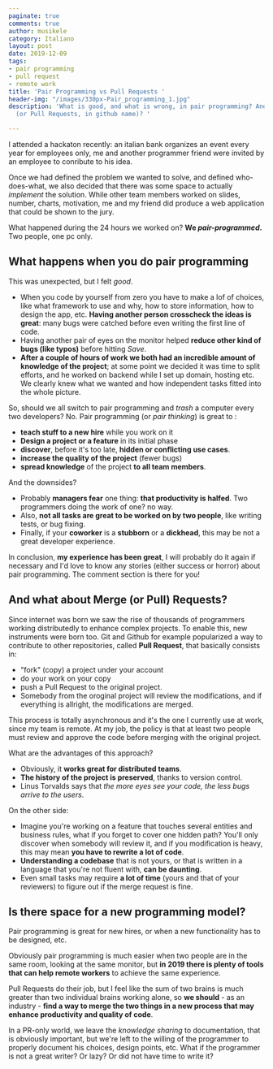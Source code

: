 ```yaml
---
paginate: true
comments: true
author: musikele
category: Italiano
layout: post
date: 2019-12-09
tags:
- pair programming
- pull request
- remote work
title: 'Pair Programming vs Pull Requests '
header-img: "/images/330px-Pair_programming_1.jpg"
description: 'What is good, and what is wrong, in pair programming? And in Merge Requests
  (or Pull Requests, in github name)? '

---
```

I attended a hackaton recently: an italian bank organizes an event every year for employees only, me and another programmer friend were invited by an employee to conribute to his idea.

Once we had defined the problem we wanted to solve, and defined who-does-what, we also decided that there was some space to actually _implement_ the solution. While other team members worked on slides, number, charts, motivation, me and my friend did produce a web application that could be shown to the jury.

What happened during the 24 hours we worked on? **We _pair-programmed_.** Two people, one pc only.

## What happens when you do pair programming

This was unexpected, but I felt _good_.

* When you code by yourself from zero you have to make a lof of choices, like what framework to use and why, how to store information, how to design the app, etc. **Having another person crosscheck the ideas is great**: many bugs were catched before even writing the first line of code.
* Having another pair of eyes on the monitor helped **reduce other kind of bugs (like typos)** before hitting _Save_.
* **After a couple of hours of work we both had an incredible amount of knowledge of the project**; at some point we decided it was time to split efforts, and he worked on backend while I set up domain, hosting etc. We clearly knew what we wanted and how independent tasks fitted into the whole picture.

So, should we all switch to pair programming and _trash_ a computer every two developers? No. Pair programming (or _pair thinking_) is great to :

* **teach stuff to a new hire** while you work on it
* **Design a project or a feature** in its initial phase
* **discover**, before it's too late, **hidden or conflicting use cases**.
* **increase the quality of the project** (fewer bugs)
* **spread knowledge** of the project **to all team members**.

And the downsides?

* Probably **managers fear** one thing: **that productivity is halfed**. Two programmers doing the work of one? no way.
* Also, **not all tasks are great to be worked on by two people**, like writing tests, or bug fixing.
* Finally, if your **coworker** is a **stubborn** or a **dickhead**, this may be not a great developer experience.

In conclusion, **my experience has been great**, I will probably do it again if necessary and I'd love to know any stories (either success or horror) about pair programming. The comment section is there for you!

## And what about Merge (or Pull) Requests?

Since internet was born we saw the rise of thousands of programmers working distributedly to enhance complex projects. To enable this, new instruments were born too. Git and Github for example popularized a way to contribute to other repositories, called **Pull Request**, that basically consists in:

* "fork" (copy) a project under your account
* do your work on your copy
* push a Pull Request to the original project.
* Somebody from the oroginal project will review the modifications, and if everything is allright, the modifications are merged.

This process is totally asynchronous and it's the one I currently use at work, since my team is remote. At my job, the policy is that at least two people must review and approve the code before merging with the original project.

What are the advantages of this approach?

* Obviously, it **works great for distributed teams**.
* **The history of the project is preserved**, thanks to version control.
* Linus Torvalds says that _the more eyes see your code, the less bugs arrive to the users_. 

On the other side:

* Imagine you're working on a feature that touches several entities and business rules, what if you forget to cover one hidden path? You'll only discover when somebody will review it, and if you modification is heavy, this may mean **you have to rewrite a lot of code**.
* **Understanding a codebase** that is not yours, or that is written in a language that you're not fluent with, **can be daunting**.
* Even small tasks may require **a lot of time** (yours and that of your reviewers) to figure out if the merge request is fine.

## Is there space for a new programming model?

Pair programming is great for new hires, or when a new functionality has to be designed, etc.

Obviously pair programming is much easier when two people are in the same room, looking at the same monitor, but **in 2019 there is plenty of tools that can help remote workers** to achieve the same experience.

Pull Requests do their job, but I feel like the sum of two brains is much greater than two individual brains working alone, so **we should** - as an industry - **find a way to merge the two things in a new process that may enhance productivity and quality of code**.

In a PR-only world, we leave the _knowledge sharing_ to documentation, that is obviously important, but we're left to the willing of the programmer to properly document his choices, design points, etc. What if the programmer is not a great writer? Or lazy? Or did not have time to write it?